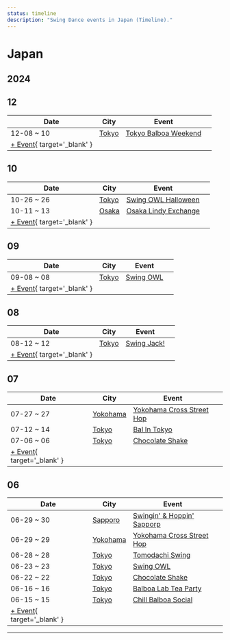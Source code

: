```yaml
---
status: timeline
description: "Swing Dance events in Japan (Timeline)."
---
```


# Japan

## 2024

## 12

| Date | City | Event | |
| --- | --- | --- | --- |
| 12-08 ~ 10 | [Tokyo](by_city.md#tokyo) | [Tokyo Balboa Weekend](tokyo-balboa-weekend-2024.md) |  |
| [+ Event](https://github.com/swingdance/events/issues/new?assignees=&labels=add+event&projects=&template=02-add_entity.yml&title=%5B2024%2Fja_JP%5D%20%3CName%3E&region=ja_JP&province=&city=&org_id=&date_starts=2024-12-&date_ends=2024-12-){ target='_blank' }

## 10

| Date | City | Event | |
| --- | --- | --- | --- |
| 10-26 ~ 26 | [Tokyo](by_city.md#tokyo) | [Swing OWL Halloween](swing-owl-halloween-2024.md) |  |
| 10-11 ~ 13 | [Osaka](by_city.md#osaka) | [Osaka Lindy Exchange](osaka-lindy-exchange-2024.md) |  |
| [+ Event](https://github.com/swingdance/events/issues/new?assignees=&labels=add+event&projects=&template=02-add_entity.yml&title=%5B2024%2Fja_JP%5D%20%3CName%3E&region=ja_JP&province=&city=&org_id=&date_starts=2024-10-&date_ends=2024-10-){ target='_blank' }

## 09

| Date | City | Event | |
| --- | --- | --- | --- |
| 09-08 ~ 08 | [Tokyo](by_city.md#tokyo) | [Swing OWL](swing-owl-08-2024.md) |  |
| [+ Event](https://github.com/swingdance/events/issues/new?assignees=&labels=add+event&projects=&template=02-add_entity.yml&title=%5B2024%2Fja_JP%5D%20%3CName%3E&region=ja_JP&province=&city=&org_id=&date_starts=2024-09-&date_ends=2024-09-){ target='_blank' }

## 08

| Date | City | Event | |
| --- | --- | --- | --- |
| 08-12 ~ 12 | [Tokyo](by_city.md#tokyo) | [Swing Jack!](swing-jack-2024.md) |  |
| [+ Event](https://github.com/swingdance/events/issues/new?assignees=&labels=add+event&projects=&template=02-add_entity.yml&title=%5B2024%2Fja_JP%5D%20%3CName%3E&region=ja_JP&province=&city=&org_id=&date_starts=2024-08-&date_ends=2024-08-){ target='_blank' }

## 07

| Date | City | Event | |
| --- | --- | --- | --- |
| 07-27 ~ 27 | [Yokohama](by_city.md#yokohama) | [Yokohama Cross Street Hop](yokohama-cross-street-hop-07-2024.md) |  |
| 07-12 ~ 14 | [Tokyo](by_city.md#tokyo) | [Bal In Tokyo](bal-in-tokyo-2024.md) |  |
| 07-06 ~ 06 | [Tokyo](by_city.md#tokyo) | [Chocolate Shake](chocolate-shake-07-2024.md) |  |
| [+ Event](https://github.com/swingdance/events/issues/new?assignees=&labels=add+event&projects=&template=02-add_entity.yml&title=%5B2024%2Fja_JP%5D%20%3CName%3E&region=ja_JP&province=&city=&org_id=&date_starts=2024-07-&date_ends=2024-07-){ target='_blank' }

## 06

| Date | City | Event | |
| --- | --- | --- | --- |
| 06-29 ~ 30 | [Sapporo](by_city.md#sapporo) | [Swingin' & Hoppin' Sapporp](swingin-n-hoppin-sapporp-2024.md) |  |
| 06-29 ~ 29 | [Yokohama](by_city.md#yokohama) | [Yokohama Cross Street Hop](yokohama-cross-street-hop-06-2024.md) |  |
| 06-28 ~ 28 | [Tokyo](by_city.md#tokyo) | [Tomodachi Swing](tomodachi-swing-2024.md) |  |
| 06-23 ~ 23 | [Tokyo](by_city.md#tokyo) | [Swing OWL](swing-owl-06-2024.md) |  |
| 06-22 ~ 22 | [Tokyo](by_city.md#tokyo) | [Chocolate Shake](chocolate-shake-06-2024.md) |  |
| 06-16 ~ 16 | [Tokyo](by_city.md#tokyo) | [Balboa Lab Tea Party](balboa-lab-tea-party-2024.md) |  |
| 06-15 ~ 15 | [Tokyo](by_city.md#tokyo) | [Chill Balboa Social](chill-balboa-social-2024.md) |  |
| [+ Event](https://github.com/swingdance/events/issues/new?assignees=&labels=add+event&projects=&template=02-add_entity.yml&title=%5B2024%2Fja_JP%5D%20%3CName%3E&region=ja_JP&province=&city=&org_id=&date_starts=2024-06-&date_ends=2024-06-){ target='_blank' }

---

